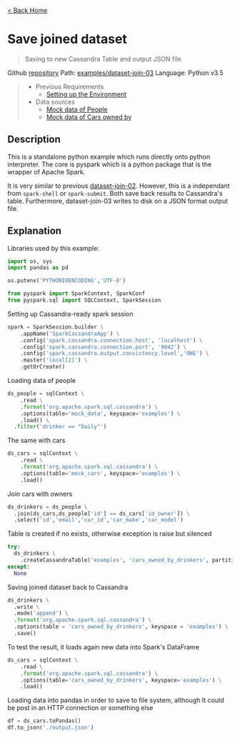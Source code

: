 [< Back Home](../)

# Save joined dataset 
> Saving to new Cassandra Table and output JSON file

Github [repository](https://github.com/jasset75/spark-cassandra-notes)
Path: [examples/dataset-join-03](https://github.com/jasset75/Spark-Cassandra-Notes/tree/master/examples/dataset-join-03)
Language: Python v3.5

> - Previous Requirements 
>   * [Setting up the Environment](../Environment.md)
> - Data sources
>   * [Mock data of People](../PyUpload/mock_data_imp.md)
>   * [Mock data of Cars owned by](../PyUpload/mock_data_imp.md)

## Description

This is a standalone python example which runs directly onto python interpreter. The core is pyspark which is a python package that is the wrapper of Apache Spark.

It is very similar to previous [dataset-join-02](dataset-join-02.md). However, this is a independant from `spark-shell` or `spark-submit`. Both save back results to Cassandra's table. Furthermore, dataset-join-03 writes to disk on a JSON format output file.

## Explanation

Libraries used by this example:

```py
import os, sys
import pandas as pd

os.putenv('PYTHONIOENCODING','UTF-8')

from pyspark import SparkContext, SparkConf
from pyspark.sql import SQLContext, SparkSession
```

Setting up Cassandra-ready spark session

```py
spark = SparkSession.builder \
	.appName('SparkCassandraApp') \
	.config('spark.cassandra.connection.host', 'localhost') \
	.config('spark.cassandra.connection.port', '9042') \
	.config('spark.cassandra.output.consistency.level','ONE') \
	.master('local[2]') \
	.getOrCreate()
```

Loading data of people

```py
ds_people = sqlContext \
	.read \
	.format('org.apache.spark.sql.cassandra') \
	.options(table='mock_data', keyspace='examples') \
	.load() \
  .filter('drinker == "Daily"')
```

The same with cars

```py
ds_cars = sqlContext \
	.read \
	.format('org.apache.spark.sql.cassandra') \
	.options(table='mock_cars', keyspace='examples') \
	.load()
```

Join cars with owners

```py
ds_drinkers = ds_people \
  .join(ds_cars,ds_people['id'] == ds_cars['id_owner']) \
  .select('id','email','car_id','car_make','car_model')
```

Table is created if no exists, otherwise exception is raise but silenced

```py
try:
  ds_drinkers \
    .createCassandraTable('examples', 'cars_owned_by_drinkers', partitionKeyColumns = ['id','car_id'])
except:
  None
```

Saving joined dataset back to Cassandra

```py
ds_drinkers \
  .write \
  .mode('append') \
  .format('org.apache.spark.sql.cassandra') \
  .options(table = 'cars_owned_by_drinkers', keyspace = 'examples') \
  .save()
```

To test the result, it loads again new data into Spark's DataFrame

```py
ds_cars = sqlContext \
	.read \
	.format('org.apache.spark.sql.cassandra') \
	.options(table='cars_owned_by_drinkers', keyspace='examples') \
	.load()
```

Loading data into pandas in order to save to file system, although It could be post in an HTTP connection or something else

```py
df = ds_cars.toPandas()
df.to_json('./output.json')
```
